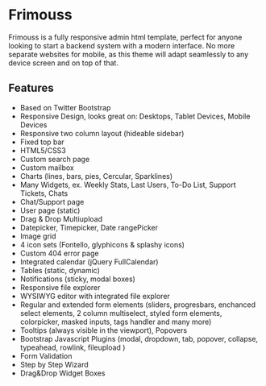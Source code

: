 # Frimouss

Frimouss is a fully responsive admin html template, perfect for anyone looking to start a backend system with a modern interface. No more separate websites for mobile, as this theme will adapt seamlessly to any device screen and on top of that.


## Features
- Based on Twitter Bootstrap
- Responsive Design, looks great on: Desktops, Tablet Devices, Mobile Devices
- Responsive two column layout (hideable sidebar)
- Fixed top bar
- HTML5/CSS3
- Custom search page
- Custom mailbox
- Charts (lines, bars, pies, Cercular, Sparklines)
- Many Widgets, ex. Weekly Stats, Last Users, To-Do List, Support Tickets, Chats
- Chat/Support page
- User page (static)
- Drag & Drop Multiupload
- Datepicker, Timepicker, Date rangePicker
- Image grid
- 4 icon sets (Fontello, glyphicons & splashy icons)
- Custom 404 error page
- Integrated calendar (jQuery FullCalendar)
- Tables (static, dynamic)
- Notifications (sticky, modal boxes)
- Responsive file explorer
- WYSIWYG editor with integrated file explorer
- Regular and extended form elements (sliders, progresbars, enchanced select elements, 2 column multiselect, styled form elements, colorpicker, masked inputs, tags handler and many more)
- Tooltips (always visible in the viewport), Popovers
- Bootstrap Javascript Plugins (modal, dropdown, tab, popover, collapse, typeahead, rowlink, fileupload )
- Form Validation
- Step by Step Wizard
- Drag&Drop Widget Boxes

